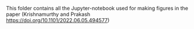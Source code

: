 This folder contains all the Jupyter-notebook used for making figures in the paper (Krishnamurthy and Prakash https://doi.org/10.1101/2022.06.05.494577)
